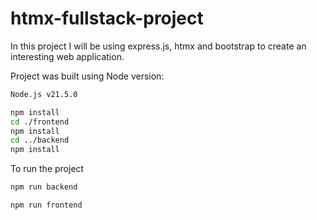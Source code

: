 # htmx-fullstack-project
 In this project I will be using express.js, htmx and bootstrap to create an interesting web application.

Project was built using Node version:
```bash
Node.js v21.5.0
```

```bash
npm install
cd ./frontend
npm install
cd ../backend
npm install
```

To run the project

```bash
npm run backend
```

```bash
npm run frontend
```